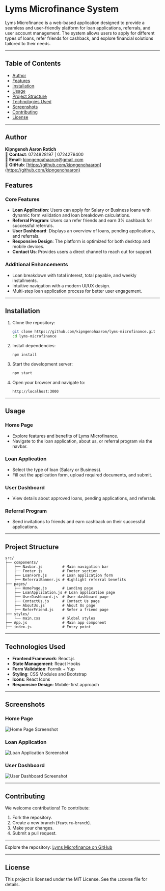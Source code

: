 
# Lyms Microfinance System

Lyms Microfinance is a web-based application designed to provide a seamless and user-friendly platform for loan applications, referrals, and user account management. The system allows users to apply for different types of loans, refer friends for cashback, and explore financial solutions tailored to their needs.

---

## Table of Contents
- [Author](#author)
- [Features](#features)
- [Installation](#installation)
- [Usage](#usage)
- [Project Structure](#project-structure)
- [Technologies Used](#technologies-used)
- [Screenshots](#screenshots)
- [Contributing](#contributing)
- [License](#license)

---
## **Author**

**Kipngenoh Aaron Rotich**  
📱 **Contact**: 0724828197 | 0724279400  
📧 **Email**: [kipngenoahaaron@gmail.com](mailto:kipngenoahaaron@gmail.com)  
🔗 **GitHub**: [https://github.com/kipngenohaaron](https://github.com/kipngenohaaron)  

## Features

### Core Features
- **Loan Application**: Users can apply for Salary or Business loans with dynamic form validation and loan breakdown calculations.
- **Referral Program**: Users can refer friends and earn 3% cashback for successful referrals.
- **User Dashboard**: Displays an overview of loans, pending applications, and referrals.
- **Responsive Design**: The platform is optimized for both desktop and mobile devices.
- **Contact Us**: Provides users a direct channel to reach out for support.

### Additional Enhancements
- Loan breakdown with total interest, total payable, and weekly installments.
- Intuitive navigation with a modern UI/UX design.
- Multi-step loan application process for better user engagement.

---

## Installation

1. Clone the repository:
   ```bash
   git clone https://github.com/kipngenohaaron/lyms-microfinance.git
   cd lyms-microfinance
   ```

2. Install dependencies:
   ```bash
   npm install
   ```

3. Start the development server:
   ```bash
   npm start
   ```

4. Open your browser and navigate to:
   ```
   http://localhost:3000
   ```

---

## Usage

### Home Page
- Explore features and benefits of Lyms Microfinance.
- Navigate to the loan application, about us, or referral program via the navbar.

### Loan Application
- Select the type of loan (Salary or Business).
- Fill out the application form, upload required documents, and submit.

### User Dashboard
- View details about approved loans, pending applications, and referrals.

### Referral Program
- Send invitations to friends and earn cashback on their successful applications.

---

## Project Structure

```
src/
├── components/
│   ├── Navbar.js         # Main navigation bar
│   ├── Footer.js         # Footer section
│   ├── LoanForm.js       # Loan application form
│   ├── ReferralBanner.js # Highlight referral benefits
├── pages/
│   ├── HomePage.js       # Landing page
│   ├── LoanApplication.js # Loan application page
│   ├── UserDashboard.js  # User dashboard page
│   ├── ContactUs.js      # Contact Us page
│   ├── AboutUs.js        # About Us page
│   ├── ReferFriend.js    # Refer a friend page
├── styles/
│   └── main.css          # Global styles
├── App.js                # Main app component
├── index.js              # Entry point
```

---

## Technologies Used

- **Frontend Framework**: React.js
- **State Management**: React Hooks
- **Form Validation**: Formik + Yup
- **Styling**: CSS Modules and Bootstrap
- **Icons**: React Icons
- **Responsive Design**: Mobile-first approach

---

## Screenshots

### Home Page
![Home Page Screenshot](https://via.placeholder.com/800x400?text=Home+Page)

### Loan Application
![Loan Application Screenshot](https://via.placeholder.com/800x400?text=Loan+Application)

### User Dashboard
![User Dashboard Screenshot](https://via.placeholder.com/800x400?text=User+Dashboard)

---

## Contributing

We welcome contributions! To contribute:

1. Fork the repository.
2. Create a new branch (`feature-branch`).
3. Make your changes.
4. Submit a pull request.

---
Explore the repository: [Lyms Microfinance on GitHub](https://github.com/kipngenohaaron/lyms-microfinance)

---

## License

This project is licensed under the MIT License. See the `LICENSE` file for details.

